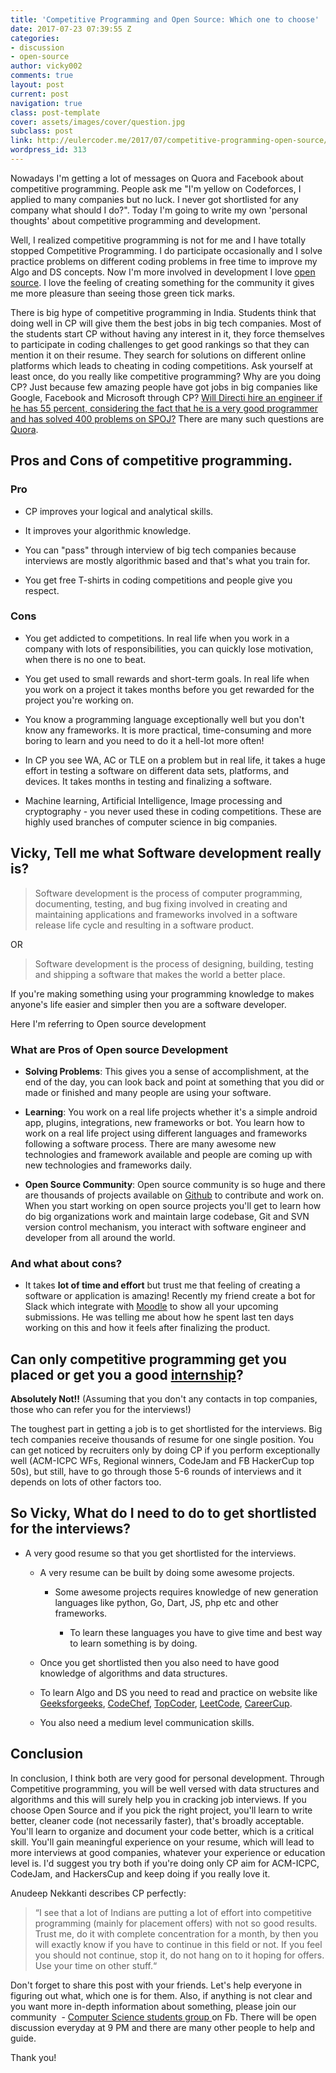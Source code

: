 ```yaml
---
title: 'Competitive Programming and Open Source: Which one to choose'
date: 2017-07-23 07:39:55 Z
categories:
- discussion
- open-source
author: vicky002
comments: true
layout: post
current: post
navigation: true
class: post-template
cover: assets/images/cover/question.jpg
subclass: post
link: http://eulercoder.me/2017/07/competitive-programming-open-source/
wordpress_id: 313
---
```


Nowadays I'm getting a lot of messages on Quora and Facebook about competitive programming. People ask me "I'm yellow on Codeforces, I applied to many companies but no luck. I never got shortlisted for any company what should I do?". Today I'm going to write my own 'personal thoughts' about competitive programming and development.

Well, I realized competitive programming is not for me and I have totally stopped Competitive Programming. I do participate occasionally and I solve practice problems on different coding problems in free time to improve my Algo and DS concepts. Now I'm more involved in development I love [open source](https://github.com/vicky002). I love the feeling of creating something for the community it gives me more pleasure than seeing those green tick marks.

There is big hype of competitive programming in India. Students think that doing well in CP will give them the best jobs in big tech companies. Most of the students start CP without having any interest in it, they force themselves to participate in coding challenges to get good rankings so that they can mention it on their resume. They search for solutions on different online platforms which leads to cheating in coding competitions. Ask yourself at least once, do you really like competitive programming? Why are you doing CP? Just because few amazing people have got jobs in big companies like Google, Facebook and Microsoft through CP? [Will Directi hire an engineer if he has 55 percent, considering the fact that he is a very good programmer and has solved 400 problems on SPOJ?](https://www.quora.com/Will-Directi-hire-an-engineer-if-he-has-55-percent-considering-the-fact-that-he-is-a-very-good-programmer-and-has-solved-400-problems-on-SPOJ) There are many such questions are [Quora](https://www.quora.com/pinned/Competitive-Programming).


## Pros and Cons of competitive programming.




### Pro





	
  * CP improves your logical and analytical skills.

	
  * It improves your algorithmic knowledge.

	
  * You can "pass" through interview of big tech companies because interviews are mostly algorithmic based and that's what you train for.

	
  * You get free T-shirts in coding competitions and people give you respect.


<!-- more -->

### Cons





	
  * You get addicted to competitions. In real life when you work in a company with lots of responsibilities, you can quickly lose motivation, when there is no one to beat.

	
  * You get used to small rewards and short-term goals. In real life when you work on a project it takes months before you get rewarded for the project you're working on.

	
  * You know a programming language exceptionally well but you don't know any frameworks. It is more practical, time-consuming and more boring to learn and you need to do it a hell-lot more often!

	
  * In CP you see WA, AC or TLE on a problem but in real life, it takes a huge effort in testing a software on different data sets, platforms, and devices. It takes months in testing and finalizing a software.

	
  * Machine learning, Artificial Intelligence, Image processing and cryptography - you never used these in coding competitions. These are highly used branches of computer science in big companies.




## Vicky, Tell me what Software development really is?




<blockquote>Software development is the process of computer programming, documenting, testing, and bug fixing involved in creating and maintaining applications and frameworks involved in a software release life cycle and resulting in a software product.</blockquote>


OR


<blockquote>Software development is the process of designing, building, testing and shipping a software that makes the world a better place.</blockquote>


If you're making something using your programming knowledge to makes anyone's life easier and simpler then you are a software developer.

Here I'm referring to Open source development


### What are Pros of Open source Development





	
  * **Solving Problems**: This gives you a sense of accomplishment, at the end of the day, you can look back and point at something that you did or made or finished and many people are using your software.

	
  * **Learning**: You work on a real life projects whether it's a simple android app, plugins, integrations, new frameworks or bot. You learn how to work on a real life project using different languages and frameworks following a software process. There are many awesome new technologies and framework available and people are coming up with new technologies and frameworks daily.

	
  * **Open Source Community**: Open source community is so huge and there are thousands of projects available on [Github](https://github.com) to contribute and work on. When you start working on open source projects you'll get to learn how do big organizations work and maintain large codebase, Git and SVN version control mechanism, you interact with software engineer and developer from all around the world.




### And what about cons?





	
  * It takes **lot of time and effort** but trust me that feeling of creating a software or application is amazing! Recently my friend create a bot for Slack which integrate with [Moodle](https://moodle.org) to show all your upcoming submissions. He was telling me about how he spent last ten days working on this and how it feels after finalizing the product.




## Can only competitive programming get you placed or get you a good [internship](http://eulercoder.me/2017/07/slack-internship-sf-silicon-valley/)?


**Absolutely Not!!** (Assuming that you don't any contacts in top companies, those who can refer you for the interviews!)

The toughest part in getting a job is to get shortlisted for the interviews. Big tech companies receive thousands of resume for one single position. You can get noticed by recruiters only by doing CP if you perform exceptionally well (ACM-ICPC WFs, Regional winners, CodeJam and FB HackerCup top 50s), but still, have to go through those 5-6 rounds of interviews and it depends on lots of other factors too.


## So Vicky, What do I need to do to get shortlisted for the interviews?





	
  * A very good resume so that you get shortlisted for the interviews.

	
    * A very resume can be built by doing some awesome projects.

	
      * Some awesome projects requires knowledge of new generation languages like python, Go, Dart, JS, php etc and other frameworks.

	
        * To learn these languages you have to give time and best way to learn something is by doing.







	
    * Once you get shortlisted then you also need to have good knowledge of algorithms and data structures.

	
    * To learn Algo and DS you need to read and practice on website like [Geeksforgeeks](http://www.geeksforgeeks.org), [CodeChef](https://codechef.com), [TopCoder](https://www.topcoder.com), [LeetCode](https://leetcode.com), [CareerCup](https://www.careercup.com).

	
    * You also need a medium level communication skills.







## Conclusion


In conclusion, I think both are very good for personal development. Through Competitive programming, you will be well versed with data structures and algorithms and this will surely help you in cracking job interviews. If you choose Open Source and if you pick the right project, you'll learn to write better, cleaner code (not necessarily faster), that's broadly acceptable. You'll learn to organize and document your code better, which is a critical skill. You'll gain meaningful experience on your resume, which will lead to more interviews at good companies, whatever your experience or education level is. I'd suggest you try both if you're doing only CP aim for ACM-ICPC, CodeJam, and HackersCup and keep doing if you really love it.

Anudeep Nekkanti describes CP perfectly:


<blockquote>“I see that a lot of Indians are putting a lot of effort into competitive programming (mainly for placement offers) with not so good results. Trust me, do it with complete concentration for a month, by then you will exactly know if you have to continue in this field or not. If you feel you should not continue, stop it, do not hang on to it hoping for offers. Use your time on other stuff.“</blockquote>


Don't forget to share this post with your friends. Let's help everyone in figuring out what, which one is for them. Also, if anything is not clear and you want more in-depth information about something, please join our community  - [Computer Science students group ](https://www.facebook.com/groups/eulercoder/)on Fb. There will be open discussion everyday at 9 PM and there are many other people to help and guide.

Thank you!
